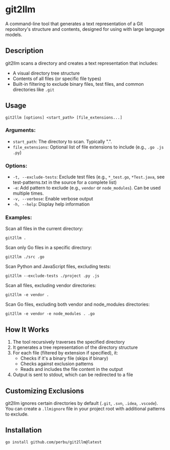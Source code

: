 # git2llm

A command-line tool that generates a text representation of a Git repository's structure and contents, designed for
using with large language models.

## Description

git2llm scans a directory and creates a text representation that includes:

- A visual directory tree structure
- Contents of all files (or specific file types)
- Built-in filtering to exclude binary files, test files, and common directories like `.git`

## Usage

```
git2llm [options] <start_path> [file_extensions...]
```

### Arguments:

- `start_path`: The directory to scan. Typically ".".
- `file_extensions`: Optional list of file extensions to include (e.g., `.go .js .py`)

### Options:

- `-t, --exclude-tests`: Exclude test files (e.g., `*_test.go`, `*Test.java`, see test-patterns.txt in the source for a complete list)
- `-e`: Add pattern to exclude (e.g., `vendor` or `node_modules`). Can be used multiple times.
- `-v, --verbose`: Enable verbose output
- `-h, --help`: Display help information

### Examples:

Scan all files in the current directory:

```
git2llm .
```

Scan only Go files in a specific directory:

```
git2llm ./src .go
```

Scan Python and JavaScript files, excluding tests:

```
git2llm --exclude-tests ./project .py .js
```

Scan all files, excluding vendor directories:

```
git2llm -e vendor .
```

Scan Go files, excluding both vendor and node_modules directories:

```
git2llm -e vendor -e node_modules . .go
```

## How It Works

1. The tool recursively traverses the specified directory
2. It generates a tree representation of the directory structure
3. For each file (filtered by extension if specified), it:
    - Checks if it's a binary file (skips if binary)
    - Checks against exclusion patterns
    - Reads and includes the file content in the output
4. Output is sent to stdout, which can be redirected to a file

## Customizing Exclusions

git2llm ignores certain directories by default (`.git`, `.svn`, `.idea`, `.vscode`).
You can create a `.llmignore` file in your project root with additional patterns to exclude.

## Installation

`go install github.com/perbu/git2llm@latest`
